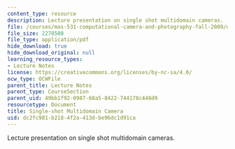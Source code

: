 ```yaml
---
content_type: resource
description: Lecture presentation on single shot multidomain cameras.
file: /courses/mas-531-computational-camera-and-photography-fall-2009/dc2fc981b2184f2a413dbe96dc1d91ca_MITMAS_531F09_lec03_2.pdf
file_size: 2278508
file_type: application/pdf
hide_download: true
hide_download_original: null
learning_resource_types:
- Lecture Notes
license: https://creativecommons.org/licenses/by-nc-sa/4.0/
ocw_type: OCWFile
parent_title: Lecture Notes
parent_type: CourseSection
parent_uid: 49bb1f92-0987-68a5-8422-744178c448d9
resourcetype: Document
title: Single-shot Multidomain Camera
uid: dc2fc981-b218-4f2a-413d-be96dc1d91ca
---
```

Lecture presentation on single shot multidomain cameras.